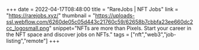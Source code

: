 +++
date = 2022-04-17T08:48:00
title = "RareJobs | NFT Jobs"
link = "https://rarejobs.xyz/"
thumbnail = "https://uploads-ssl.webflow.com/6260de05c05d443c21760c59/62658b7cbbfa23ee660dc2cc_logosmall.png"
snippet="NFTs are more than Pixels. Start your career in the NFT space and discover jobs on NFTs."
tags = ["nft","web3","job-listing","remote"]
+++
